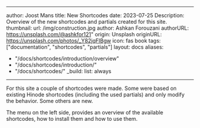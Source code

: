 <!-- cSpell:ignore joost shortcodes Ashkan Forouzani shortcodespartials Hinode -->
<!-- markdownlint-disable MD007 MD032 MD041-->
---
author: Joost Mans
title: New Shortcodes
date: 2023-07-25
Description: Overview of the new shortcodes and partials created for this site.
thumbnail:
    url: /img/construction.jpg
    author: Ashkan Forouzani
    authorURL: https://unsplash.com/@ashkfor121"
    origin: Unsplash
    originURL: https://unsplash.com/photos/_Y82jqFIBgw
icon: fas book
tags: ["documentation", "shortcodes", "partials"]
layout: docs
aliases:
  - "/docs/shortcodes/introduction/overview"
  - "/docs/shortcodes/introduction/"
  - "/docs/shortcodes/"
_build:
  list: always
---
<!-- markdownlint-enable MD007 MD032 MD041-->
  
For this site a couple of shortcodes were made. Some were based on existing Hinode shortcodes (including the used partials) and only modify the behavior. Some others are new.

The menu on the left side, provides an overview of the available shortcodes, how to install them and how to use them.
